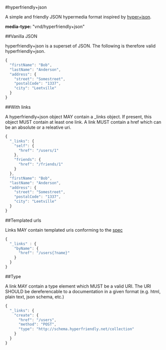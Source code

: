 #hyperfriendly+json

A simple and friendly JSON hypermedia format inspired by [hyper+json](https://github.com/cainus/hyper-json-spec).

**media-type:** "vnd/hyperfriendly+json"

##Vanilla JSON

hyperfriendly+json is a superset of JSON. The following is therefore valid hyperfriendly+json.

```javascript
{
  "firstName": "Bob",
  "lastName": "Anderson",
  "address": {
    "street": "Somestreet",
    "postalCode": "1337",
    "city": "Leetville"
  }
}
```

##With links

A hyperfriendly+json object MAY contain a _links object. If present, this object MUST contain at least one link. A link MUST contain a href which can be an absolute or a releative uri.

```javascript
{
  "_links": {
    "self": {
      "href": "/users/1"
    },
    "friends": {
      "href": "/friends/1"
    }
  },
  "firstName": "Bob",
  "lastName": "Anderson",
  "address": {
    "street": "Somestreet",
    "postalCode": "1337",
    "city": "Leetville"
  }
}
```

##Templated urls

Links MAY contain templated uris conforming to the [spec](http://tools.ietf.org/html/rfc6570)

```javascript
{
  "_links" : {
    "byName": {
      "href": "/users{?name}"
    }
  }
}
```

##Type

A link MAY contain a type element which MUST be a valid URI. The URI SHOULD be dereferencable to a documentation in a given format (e.g. html, plain text, json schema, etc.)

```javascript
{
  "_links": {
    "create": {
      "href": "/users",
      "method": "POST",
      "type": "http://schema.hyperfriendly.net/collection"
    }
  }
}
```
